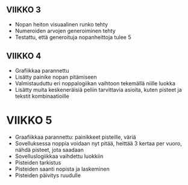 ## VIIKKO 3

- Nopan heiton visuaalinen runko tehty
- Numeroiden arvojen generoiminen tehty
- Testattu, että generoituja nopanheittoja tulee 5

## VIIKKO 4

- Grafiikkaa parannettu
- Lisätty painike nopan pitämiseen
- Valmistauduttu eri noppalogiikan vaihtoon tekemällä niille luokka
- Lisätty muita keskeneräisiä peliin tarvittavia asioita, kuten pisteet ja tekstit kombinaatioille

# VIIKKO 5
- Graafiikkaa parannettu: painikkeet pisteille, väriä
- Sovelluksessa noppia voidaan nyt pitää, heittää 3 kertaa per vuoro, nähdä pisteet, jota saadaan
- Sovelluslogiikkaa vaihdettu luokkiin
- Pisteiden tarkistus
- Pisteiden saanti nopista ja laskeminen
- Pisteiden päivitys ruudulle
